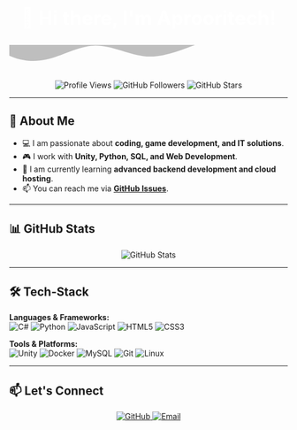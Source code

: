 <!-- Animated Header with Waves in Background -->
<div align="center" style="position: relative; overflow: hidden; height: 150px;">
  <h1 style="position: relative; z-index: 2; color: white; font-size: 2.5em; margin: 0; padding-top: 30px;">
    👋 Hi there, I'm Aprooritech!
  </h1>
  <svg style="position: absolute; bottom: 0; left: 0; z-index: 1;" viewBox="0 0 1200 120" preserveAspectRatio="none" width="100%" height="100">
    <path d="M0,0V46.29c47.79,22.2,103.72,29.05,158,17,70.9-15.72,136.78-57.64,207-60,72.4-2.43,138.6,35.24,211,45,63.4,8.7,127.71-12.09,190-35,66.57-24.58,129.38-54.54,196-58,66.09-3.45,133.67,22.07,198,38.46V0Z" opacity=".25" fill="black">
      <animate attributeName="d" dur="10s" repeatCount="indefinite"
        values="
          M0,0V46.29c47.79,22.2,103.72,29.05,158,17,70.9-15.72,136.78-57.64,207-60,72.4-2.43,138.6,35.24,211,45,63.4,8.7,127.71-12.09,190-35,66.57-24.58,129.38-54.54,196-58,66.09-3.45,133.67,22.07,198,38.46V0Z;
          M0,0V46.29c60,20,120,30,180,18,70.9-15.72,130-60,200-62,72.4-2.43,140,30,210,40,63.4,8.7,130-15,190-38,70-30,140-50,200-54,60-4,140,20,200,36V0Z;
          M0,0V46.29c47.79,22.2,103.72,29.05,158,17,70.9-15.72,136.78-57.64,207-60,72.4-2.43,138.6,35.24,211,45,63.4,8.7,127.71-12.09,190-35,66.57-24.58,129.38-54.54,196-58,66.09-3.45,133.67,22.07,198,38.46V0Z
        ">
      </animate>
    </path>
  </svg>
</div>

<!-- Badges -->
<p align="center">
  <img src="https://komarev.com/ghpvc/?username=aprooritech&label=Profile%20Views&color=0e75b6&style=flat" alt="Profile Views" />
  <img src="https://img.shields.io/github/followers/aprooritech?label=Followers&style=flat&color=brightgreen" alt="GitHub Followers" />
  <img src="https://img.shields.io/github/stars/aprooritech?label=Stars&style=flat&color=yellow" alt="GitHub Stars" />
</p>

---

## 🚀 About Me
- 💻 I am passionate about **coding, game development, and IT solutions**.
- 🎮 I work with **Unity, Python, SQL, and Web Development**.
- 🌱 I am currently learning **advanced backend development and cloud hosting**.
- 📫 You can reach me via **[GitHub Issues](https://github.com/aprooritech/aprooritech/issues)**.

---

## 📊 GitHub Stats
<p align="center">
  <img src="https://github-readme-stats.vercel.app/api?username=aprooritech&show_icons=true&theme=radical" alt="GitHub Stats" />
</p>

---

## 🛠️ Tech-Stack

**Languages & Frameworks:**  
![C#](https://img.shields.io/badge/C%23-239120?style=flat&logo=c-sharp&logoColor=white)
![Python](https://img.shields.io/badge/Python-3776AB?style=flat&logo=python&logoColor=white)
![JavaScript](https://img.shields.io/badge/JavaScript-F7DF1E?style=flat&logo=javascript&logoColor=black)
![HTML5](https://img.shields.io/badge/HTML5-E34F26?style=flat&logo=html5&logoColor=white)
![CSS3](https://img.shields.io/badge/CSS3-1572B6?style=flat&logo=css3&logoColor=white)

**Tools & Platforms:**  
![Unity](https://img.shields.io/badge/Unity-100000?style=flat&logo=unity&logoColor=white)
![Docker](https://img.shields.io/badge/Docker-2496ED?style=flat&logo=docker&logoColor=white)
![MySQL](https://img.shields.io/badge/MySQL-005C84?style=flat&logo=mysql&logoColor=white)
![Git](https://img.shields.io/badge/Git-F05032?style=flat&logo=git&logoColor=white)
![Linux](https://img.shields.io/badge/Linux-FCC624?style=flat&logo=linux&logoColor=black)

---

## 📫 Let's Connect
<p align="center">
  <a href="https://github.com/aprooritech" target="_blank">
    <img src="https://img.shields.io/badge/GitHub-100000?style=for-the-badge&logo=github&logoColor=white" alt="GitHub"/>
  </a>
  <a href="mailto:aprooritech@example.com">
    <img src="https://img.shields.io/badge/Email-D14836?style=for-the-badge&logo=gmail&logoColor=white" alt="Email"/>
  </a>
</p>
